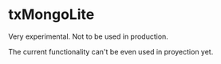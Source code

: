 # txMongoLite
Very experimental. Not to be used in production.

The current functionality can't be even used in proyection yet.
